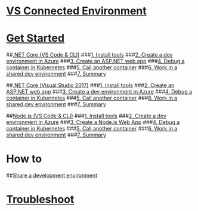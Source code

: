 # [VS Connected Environment](visual-studio-connected-environment.md)

# [Get Started](get-started.md)
##[.NET Core (VS Code & CLI)](get-started-netcore-01.md)
###[1. Install tools](get-started-netcore-01.md)
###[2. Create a dev environment in Azure](get-started-netcore-02.md)
###[3. Create an ASP.NET web app](get-started-netcore-03.md)
###[4. Debug a container in Kubernetes](get-started-netcore-04.md)
###[5. Call another container](get-started-netcore-05.md)
###[6. Work in a shared dev environment](get-started-netcore-06.md)
###[7. Summary](get-started-netcore-07.md)

##[.NET Core (Visual Studio 2017)](get-started-netcore-visualstudio-01.md)
###[1. Install tools](get-started-netcore-visualstudio-01.md)
###[2. Create an ASP.NET web app](get-started-netcore-visualstudio-02.md)
###[3. Create a dev environment in Azure](get-started-netcore-visualstudio-03.md)
###[4. Debug a container in Kubernetes](get-started-netcore-visualstudio-04.md)
###[5. Call another container](get-started-netcore-visualstudio-05.md)
###[6. Work in a shared dev environment](get-started-netcore-visualstudio-06.md)
###[7. Summary](get-started-netcore-visualstudio-07.md)

##[Node.js (VS Code & CLI)](get-started-nodejs-01.md)
###[1. Install tools](get-started-nodejs-01.md)
###[2. Create a dev environment in Azure](get-started-nodejs-02.md)
###[3. Create a Node.js Web App](get-started-nodejs-03.md)
###[4. Debug a container in Kubernetes](get-started-nodejs-04.md)
###[5. Call another container](get-started-nodejs-05.md)
###[6. Work in a shared dev environment](get-started-nodejs-06.md)
###[7. Summary](get-started-nodejs-07.md)

# How to
##[Share a development environment](how-to/share-dev-environment.md)

# [Troubleshoot](troubleshooting.md)

